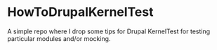 # HowToDrupalKernelTest

A simple repo where I drop some tips for Drupal KernelTest for testing particular modules and/or mocking.
